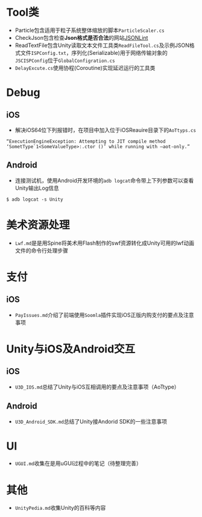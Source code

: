# Tool类
- Particle包含适用于粒子系统整体缩放的脚本`ParticleScaler.cs`
- CheckJson包含检查**Json格式是否合法**的网站[JSONLint](http://jsonlint.com/)
- ReadTextFile包含Unity读取文本文件工具类`ReadFileTool.cs`及示例JSON格式文件`ISPConfig.txt`，序列化(Serializable)用于网络传输对象的`JSCISPConfig`位于`GlobalConfigration.cs`
- `DelayExcute.cs`使用协程(Coroutine)实现延迟运行的工具类

# Debug
## iOS
- 解决iOS64位下列报错时，在项目中加入位于iOSReauire目录下的`AoTtyps.cs`
```
“ExecutionEngineException: Attempting to JIT compile method ‘SometType`1<SomeValueType>:.ctor ()’ while running with –aot-only.”
```

## Android
- 连接测试机，使用Android开发环境的`adb logcat`命令带上下列参数可以查看Unity输出Log信息

```
$ adb logcat -s Unity
```

# 美术资源处理
- `Lwf.md`是是用Spine将美术用Flash制作的swf资源转化成Unity可用的lwf动画文件的命令行处理步骤

# 支付
## iOS
- `PayIssues.md`介绍了前端使用`Soomla`插件实现iOS正版内购支付的要点及注意事项

# Unity与iOS及Android交互
## iOS
- `U3D_IOS.md`总结了Unity与iOS互相调用的要点及注意事项（AoTtype）

## Android
- `U3D_Android_SDK.md`总结了Unity接Andorid SDK的一些注意事项


# UI
- `UGUI.md`收集在是用uGUI过程中的笔记（待整理完善）

# 其他
- `UnityPedia.md`收集Unity的百科等内容

